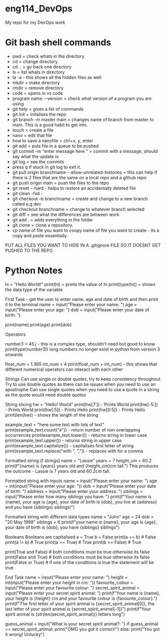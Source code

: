 # eng114_DevOps
My repo for my DevOps work

# Git bash shell commands

- pwd = check whats in the directory
- cd = change directory
- cd .. = go back one directory
- ls = list whats in directory
- la -a - this shows all the hidden files as well
- mkdir = make directory
- rmdir = remove directory
- code = opens in vs code
- program name --version = check what version of a program you are using
- git help = gives a list of commands
- git init = initalises the repo
- git branch -m master main = changes name of branch from master to main. This is a good habit to get into.
- touch = create a file
- nano = edit that file
- how to save a nanofile = ctrl+x, y, enter
- git add = puts file in a queue to be pushed
- git commit -m "enter message here " = commit with a message, should say what the update is.
- git log = see the commits
- press q if stuck in git log to exit it.
- git pull origin branchname --allow-unrelated-histories = this can help if there is 2 files that are the same on a local repo and a github repo
- git push origin main = push the files to the repo
- git reset --hard - helps to restore an accidentally deleted file
- git clean -fxd -
- git checkout -b branchname = create and change to a new branch called e.g dev
- git checkout branchname = change to whatever branch selected
- git diff = see what the differences are between work
- git add . = adds everything in the folder
- git clone = clone a repository.
- cp name of file you want to coopy name of file you want to create - its a copy and paste essentially.

 PUT ALL FILES YOU WANT TO HIDE IN A .gitignore FILE SO IT DOESNT GET PUSHED TO THE REPO

# Python Notes

hi = "Hello World!"
print(hi) = prints the value of hi
print(type(hi)) = shows the data type of the variable

First Task - get the user to enter name, age and date of birth and then print it to the terminal
name = input("Please enter your name: ")
age = input("Please enter your age: ")
dob = input("Please enter your date of birth: ")

print(name)
print(age)
print(dob)

Operators

number3 = 45.j - this is a complex type, shouldn't need but good to know
print(type(number3))
long numbers no longer exist in python from version 3 onwards

float_num = 1.365
int_num = 4
print(float_num + int_num) - this shows that different numerical operators can interact with each other

Strings
Can use single or double quotes, try to keep consistency throughout
Try to use double quotes as there can be issues when you need to use an apostrophe
Can use single quotes when you need to use a quote in a string as the quote would need double quotes

String slicing
hw = "Hello! World"
print(hw[7:]) - Prints World
print(hw[-5:]) - Prints World
print(hw[:5]) - Prints Hello
print(hw[0:5]) - Prints Hello
print(len(hw)) - shows the length of the string

example_text = "here some text with lots of text"
print(example_text.count("e")) - return number of non overlapping occurrences
print(example_text.lower()) - returns string in lower case
print(example_text.upper()) - returns string in upper case
print(example_text.capitalize()) - capitalises first letter of string
print(example_text.replace("with ", ",")) - replaces with for a comma

Formatted string (f strings)
name = "Lassie"
years = 7
height_cm = 60.2
print(f"{name} is {years} years old and {height_cm}cm tall.")
This produces the outcome - Lassie is 7 years old and 60.2cm tall.

Formatted string with inputs
name = input("Please enter your name: ")
age = int(input("Please enter your age: "))
dob = input("Please enter your date of birth: ")
address = input("Please enter your address: ")
siblings = input("Please enter how many siblings you have: ")
print(f"Your name is {name}, your age is {age}, your date of birth is {dob}, you live at {address} and you have {siblings} siblings!")

Formatted string with different data types
name = "John"
age = 24
dob = "20 May 1998"
siblings = 6
print(f"your name is {name}, your age is {age}, your date of birth is {dob}, you have {siblings} siblings")

Booleans
Booleans are capitalised
a = True
b = False
print(a == b) # False
print(a != b) # True
print(a >= True) # True
print(b <= False) # True

print(True and False) # both conditions must be true otherwise its false
print(False and True) # both conditions must be true otherwise its false
 print(False or True) # if one of the conditions is true the statement will be true

End Task
name = input("Please enter your name: ")
height = int(input("Please enter your height in cm: "))
favourite_colour = input("Please enter your favourite colour: ")
secret_spirit_animal = input("Please enter your secret spirit animal: ")
print(f"Your name is {name}, your height is {height} cm and your favourite colour is {favourite_colour}.")
print(f"The first letter of your spirit animal is {secret_spirit_animal[0]}, the last letter of your spirit animal is {secret_spirit_animal[-1]}")
print(f"Your spirit animal is {str(len(secret_spirit_animal))} letters long")

guess_animal = input("What is your secret spirit animal?: ")
if guess_animal == secret_spirit_animal:
 print("OMG you got it correct!")
else:
 print("You got it wrong! Unlucky")
